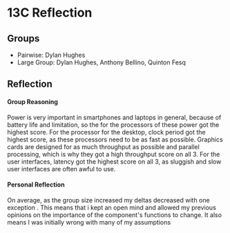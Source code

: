 # 13C Reflection
## Groups
- Pairwise: Dylan Hughes
- Large Group: Dylan Hughes, Anthony Bellino, Quinton Fesq

## Reflection
#### Group Reasoning
Power is very important in smartphones and laptops in general, because of battery life and limitation, so the for the processors of these power got the highest score.  For the processor for the desktop, clock period got the highest score, as these processors need to be as fast as possible. Graphics cards are designed for as much throughput as possible and parallel processing, which is why they got a high throughput score on all 3. For the user interfaces, latency got the highest score on all 3, as sluggish and slow user interfaces are often awful to use. 

#### Personal Reflection
On average, as the group size increased my deltas decreased with one exception .  This means that i kept an open mind and allowed my previous opinions on the importance of the component's functions to change.  It also means I was initially wrong with many of my assumptions
